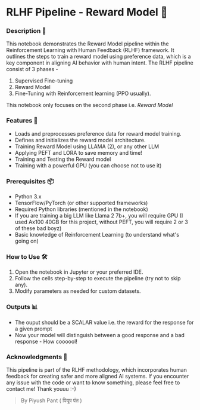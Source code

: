 # RLHF Pipeline - Reward Model 🚀

### Description 📝

This notebook demonstrates the Reward Model pipeline within the Reinforcement Learning with Human Feedback (RLHF) framework. It outlines the steps to train a reward model using preference data, which is a key component in aligning AI behavior with human intent.
The RLHF pipeline consist of 3 phases -

1. Supervised Fine-tuning
2. Reward Model
3. Fine-Tuning with Reinforcement learning (PPO usually).

This notebook only focuses on the second phase i.e. _Reward Model_

### Features 🌟

- Loads and preprocesses preference data for reward model training.
- Defines and initializes the reward model architecture.
- Training Reward Model using LLAMA (2), or any other LLM
- Applying PEFT and LORA to save memory and time!
- Training and Testing the Reward model
- Training with a powerful GPU (you can choose not to use it)

### Prerequisites 📦

- Python 3.x
- TensorFlow/PyTorch (or other supported frameworks)
- Required Python libraries (mentioned in the notebook)
- If you are training a big LLM like Llama 2 7b+, you will require GPU (I used Ax100 40GB for this project, without PEFT, you will require 2 or 3 of these bad boyz)
- Basic knowledge of Reinforcement Learning (to understand what's going on)

### How to Use 🛠️

1. Open the notebook in Jupyter or your preferred IDE.
2. Follow the cells step-by-step to execute the pipeline (try not to skip any).
3. Modify parameters as needed for custom datasets.

### Outputs 📊

- The ouput should be a SCALAR value i.e. the reward for the response for a given prompt
- Now your model will distinguish between a good response and a bad response - How coooool!

### Acknowledgments 🙌

This pipeline is part of the RLHF methodology, which incorporates human feedback for creating safer and more aligned AI systems. If you encounter any issue with the code or want to know something, please feel free to contact me! Thank youuu :-)

> By Piyush Pant ( पियूष पंत )
